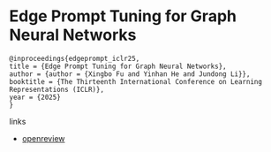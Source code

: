 # Edge Prompt Tuning for Graph Neural Networks

```
@inproceedings{edgeprompt_iclr25,
title = {Edge Prompt Tuning for Graph Neural Networks},
author = {author = {Xingbo Fu and Yinhan He and Jundong Li}},
booktitle = {The Thirteenth International Conference on Learning Representations (ICLR)},
year = {2025}
}
```

links
- [openreview](https://openreview.net/forum?id=92vMaHotTM)
